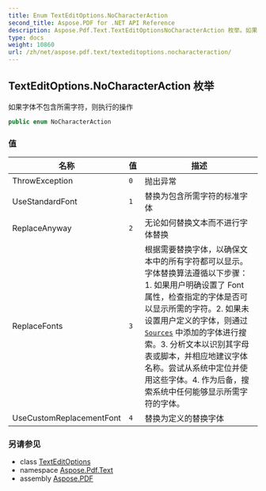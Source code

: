 ```yaml
---
title: Enum TextEditOptions.NoCharacterAction
second_title: Aspose.PDF for .NET API Reference
description: Aspose.Pdf.Text.TextEditOptionsNoCharacterAction 枚举。如果字体不包含所需字符，则执行的操作
type: docs
weight: 10860
url: /zh/net/aspose.pdf.text/texteditoptions.nocharacteraction/
---
```

## TextEditOptions.NoCharacterAction 枚举

如果字体不包含所需字符，则执行的操作

```csharp
public enum NoCharacterAction
```

### 值

| 名称 | 值 | 描述 |
| --- | --- | --- |
| ThrowException | `0` | 抛出异常 |
| UseStandardFont | `1` | 替换为包含所需字符的标准字体 |
| ReplaceAnyway | `2` | 无论如何替换文本而不进行字体替换 |
| ReplaceFonts | `3` | 根据需要替换字体，以确保文本中的所有字符都可以显示。字体替换算法遵循以下步骤：1. 如果用户明确设置了 Font 属性，检查指定的字体是否可以显示所需的字符。2. 如果未设置用户定义的字体，则通过 [`Sources`](../fontrepository/sources/) 中添加的字体进行搜索。3. 分析文本以识别其字母表或脚本，并相应地建议字体名称。尝试从系统中定位并使用这些字体。4. 作为后备，搜索系统中任何能够显示所需字符的字体。 |
| UseCustomReplacementFont | `4` | 替换为定义的替换字体 |

### 另请参见

* class [TextEditOptions](../texteditoptions/)
* namespace [Aspose.Pdf.Text](../../aspose.pdf.text/)
* assembly [Aspose.PDF](../../)